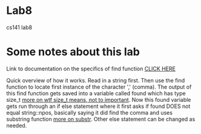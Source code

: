 # Lab8
cs141 lab8

# Some notes about this lab

Link to documentation on the specifics of find function [CLICK HERE](https://www.geeksforgeeks.org/string-find-in-cpp/)

Quick overview of how it works. Read in a string first. Then use the find function to locate first instance of the character ',' (comma). The output of this find function gets saved into a variable called found which has type size_t
[more on wtf size_t means, not to important](https://en.cppreference.com/w/cpp/types/size_t). Now this found variable gets run through an if else statement where it first asks if found DOES not equal string::npos, basically saying it did find the comma and uses substring function [more on substr](https://www.cplusplus.com/reference/string/string/substr/). Other else statement can be changed as needed.
